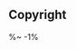 <!-- ## TODO

- [ ] Add a new item to the todo list. -->

## Copyright

<footer client="Rqt" clientUrl="https://rqt.biz"/>

%~ -1%